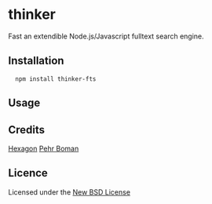 # thinker

Fast an extendible Node.js/Javascript fulltext search engine.

## Installation

      npm install thinker-fts

## Usage

## Credits
[Hexagon](https://github.com/hexagon/)
[Pehr Boman](https://github.com/unkelpehr/)

## Licence
Licensed under the [New BSD License](http://opensource.org/licenses/bsd-license.php)